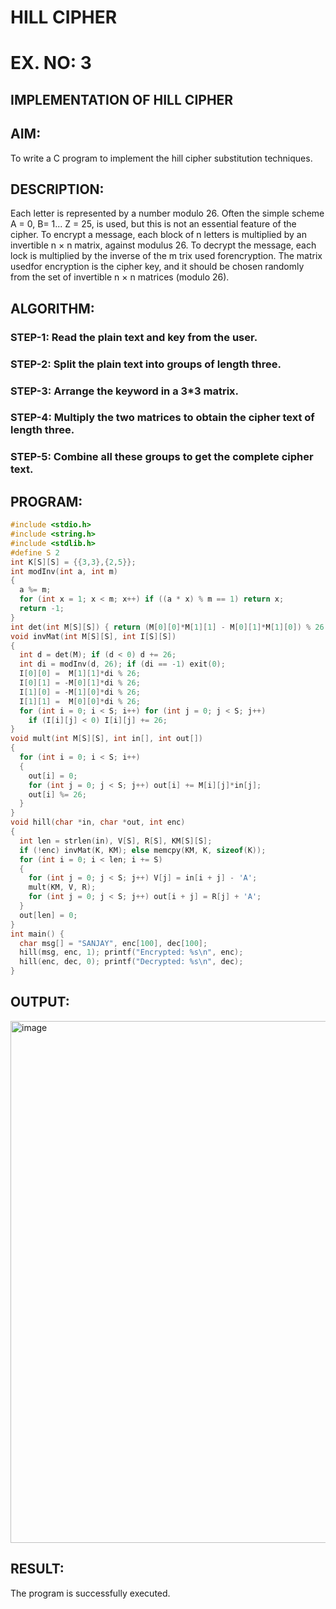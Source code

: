 # HILL CIPHER

# EX. NO: 3 
## IMPLEMENTATION OF HILL CIPHER

## AIM:
  To write a C program to implement the hill cipher substitution techniques.
  
## DESCRIPTION:

Each letter is represented by a number modulo 26. 
Often the simple scheme A = 0, B= 1... Z = 25, is used, but this is not an essential feature of the cipher. 
To encrypt a message, each block of n letters is  multiplied by an invertible n × n matrix, against modulus 26. 
To decrypt the message, each lock is multiplied by the inverse of the m trix used forencryption. 
The matrix usedfor encryption is the cipher key, and it should be chosen randomly from the set of invertible n × n matrices (modulo 26).


## ALGORITHM:

### STEP-1: Read the plain text and key from the user. 
### STEP-2: Split the plain text into groups of length three. 
### STEP-3: Arrange the keyword in a 3*3 matrix.
### STEP-4: Multiply the two matrices to obtain the cipher text of length three.
### STEP-5: Combine all these groups to get the complete cipher text.

## PROGRAM:
```c
#include <stdio.h>
#include <string.h>
#include <stdlib.h>
#define S 2
int K[S][S] = {{3,3},{2,5}};
int modInv(int a, int m) 
{
  a %= m;
  for (int x = 1; x < m; x++) if ((a * x) % m == 1) return x;
  return -1;
}
int det(int M[S][S]) { return (M[0][0]*M[1][1] - M[0][1]*M[1][0]) % 26; }
void invMat(int M[S][S], int I[S][S])
{
  int d = det(M); if (d < 0) d += 26;
  int di = modInv(d, 26); if (di == -1) exit(0);
  I[0][0] =  M[1][1]*di % 26;
  I[0][1] = -M[0][1]*di % 26;
  I[1][0] = -M[1][0]*di % 26;
  I[1][1] =  M[0][0]*di % 26;
  for (int i = 0; i < S; i++) for (int j = 0; j < S; j++)
    if (I[i][j] < 0) I[i][j] += 26;
}
void mult(int M[S][S], int in[], int out[]) 
{
  for (int i = 0; i < S; i++) 
  {
    out[i] = 0;
    for (int j = 0; j < S; j++) out[i] += M[i][j]*in[j];
    out[i] %= 26;
  }
}
void hill(char *in, char *out, int enc) 
{
  int len = strlen(in), V[S], R[S], KM[S][S];
  if (!enc) invMat(K, KM); else memcpy(KM, K, sizeof(K));
  for (int i = 0; i < len; i += S) 
  {
    for (int j = 0; j < S; j++) V[j] = in[i + j] - 'A';
    mult(KM, V, R);
    for (int j = 0; j < S; j++) out[i + j] = R[j] + 'A';
  }
  out[len] = 0;
}
int main() {
  char msg[] = "SANJAY", enc[100], dec[100];
  hill(msg, enc, 1); printf("Encrypted: %s\n", enc);
  hill(enc, dec, 0); printf("Decrypted: %s\n", dec);
}
```
## OUTPUT:
<img width="1225" height="835" alt="image" src="https://github.com/user-attachments/assets/9424cfde-893c-4871-b104-1775def8df90" />


## RESULT:
The program is successfully executed.
